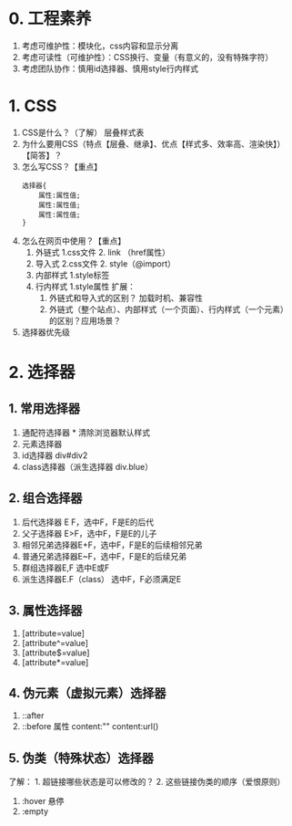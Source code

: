 # 0. 工程素养
1. 考虑可维护性：模块化，css内容和显示分离
2. 考虑可读性（可维护性）：CSS换行、变量（有意义的，没有特殊字符）
3. 考虑团队协作：慎用id选择器、慎用style行内样式
# 1. CSS
1. CSS是什么？（了解）  层叠样式表
2. 为什么要用CSS（特点【层叠、继承】、优点【样式多、效率高、渲染快】）【简答】？
3. 怎么写CSS？【重点】  
	```
	选择器{
		属性:属性值;
		属性:属性值;
		属性:属性值;
	}
	```
4. 怎么在网页中使用？【重点】
	1. 外链式    1.css文件	2. link （href属性）
	2. 导入式	2.css文件	2. style（@import）
	3. 内部样式  1.style标签
	4. 行内样式  1.style属性 
	扩展：
		1. 外链式和导入式的区别？  加载时机、兼容性
		2. 外链式（整个站点）、内部样式（一个页面）、行内样式（一个元素）的区别？应用场景？
5. 选择器优先级

# 2. 选择器
## 1. 常用选择器
1. 通配符选择器  * 清除浏览器默认样式
2. 元素选择器
3. id选择器  div#div2
4. class选择器（派生选择器 div.blue）
## 2. 组合选择器
1. 后代选择器 E F，选中F，F是E的后代
2. 父子选择器 E>F，选中F，F是E的儿子
3. 相邻兄弟选择器E+F，选中F，F是E的后续相邻兄弟
4. 普通兄弟选择器E~F，选中F，F是E的后续兄弟
5. 群组选择器E,F 选中E或F
6. 派生选择器E.F（class） 选中F，F必须满足E
## 3. 属性选择器
1. [attribute=value]
2. [attribute^=value]
3. [attribute$=value]
4. [attribute*=value]
## 4. 伪元素（虚拟元素）选择器
1. ::after
2. ::before   属性 content:""  content:url()
## 5. 伪类（特殊状态）选择器
了解：
	1. 超链接哪些状态是可以修改的？
	2. 这些链接伪类的顺序（爱恨原则）
1. :hover 悬停
2. :empty

